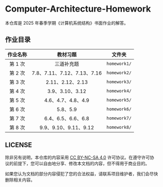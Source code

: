 # Computer-Architecture-Homework

本仓库是 2025 年春季学期《计算机系统结构》书面作业的解答。

## 作业目录

| 作业名称 |          教材习题           |    文件夹    |
| :------: | :-------------------------: | :----------: |
| 第 1 次  |         三道补充题          | `homework1/` |
| 第 2 次  | 7.8、7.11、7.12、7.13、7.16 | `homework2/` |
| 第 3 次  |      2.11、2.12、2.13       | `homework3/` |
| 第 4 次  |       3.9、3.10、3.12       | `homework4/` |
| 第 5 次  |     4.6、4.7、4.8、4.9      | `homework5/` |
| 第 6 次  |          5.8、5.9           | `homework6/` |
| 第 7 次  |     6.4、6.5、6.6、6.8      | `homework7/` |
| 第 8 次  |    9.9、9.10、9.11、9.12    | `homework8/` |

## LICENSE

除非另有说明，本仓库的内容采用 [CC BY-NC-SA 4.0](https://creativecommons.org/licenses/by-nc-sa/4.0/) 许可协议。在遵守许可协议的前提下，您可以自由地分享、修改本文档的内容，但不得用于商业目的。

如果您认为文档的部分内容侵犯了您的合法权益，请联系项目维护者，我们会尽快删除相关内容。
